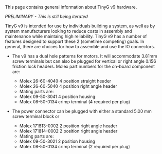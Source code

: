 This page contains general information about TinyG v9 hardware. 

_PRELIMINARY - This is still being iterated_

TinyG v9 is intended for use by individuals building a system, as well as by system manufacturers looking to reduce costs in assembly and maintenance while maintaing high reliability. TinyG v9 has a number of features designed to support these 2 (sometime competing) goals. In general, there are choices for how to assemble and use the IO connectors.

* The v9 has a dual hole patterns for motors. It will accommodate 3.81mm screw terminals but can also be plugged for vertical or right angle 0.156 friction lock headers. Molex part numbers for the on-board component are:
  * Molex 26-60-4040      4 position straight header
  * Molex 26-60-5040      4 position right angle header
  * Mating parts are:
  * Molex 09-50-3041     4 position housing
  * Molex 08-50-0134     crimp terminal (4 required per plug)

* The power connector can be plugged with either a standard 5.00 mm screw terminal block or 
  * Molex 171813-0002     2 position right angle header
  * Molex 171814-0002     2 position right angle header
  * Mating parts are:
  * Molex 09-50-3021     2 position housing
  * Molex 08-50-0134     crimp terminal (2 required per plug)
